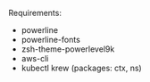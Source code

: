 Requirements:
  - powerline
  - powerline-fonts
  - zsh-theme-powerlevel9k
  - aws-cli
  - kubectl krew (packages: ctx, ns)
